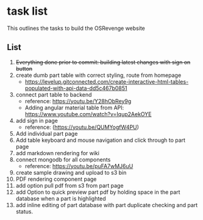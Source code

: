 # task list
This outlines the tasks to build the OSRevenge website

## List
1. ~~Everything done prior to commit: building latest changes with sign on button~~
2. create dumb part table with correct styling, route from homepage 
    - https://levelup.gitconnected.com/create-interactive-html-tables-populated-with-api-data-dd5c467b0851
3. connect part table to backend
    - reference: https://youtu.be/Y28hObRey9g
    - Adding angular material table from API: https://www.youtube.com/watch?v=Iqup2AekOYE
4. add sign in page
    - reference: (https://youtu.be/QUMYogfW4PU)
5. Add individual part page
6. Add table keyboard and mouse navigation and click through to part page
7. add markdown rendering for wiki
8. connect mongodb for all components
    - reference: https://youtu.be/puFA7wMJ6uU
9. create sample drawing and upload to s3 bin
10. PDF rendering component page
11. add option pull pdf from s3 from part page
12. add Option to quick preview part pdf by holding space in the part database when a part is highlighted
13. add inline editing of part database with part duplicate checking and part status.


